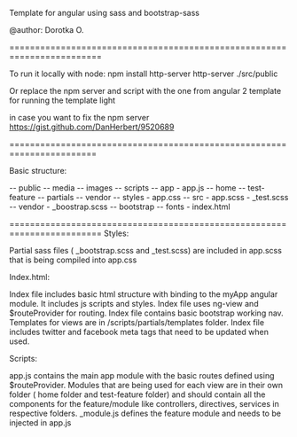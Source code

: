 Template for angular using sass and bootstrap-sass

@author: Dorotka O.

========================================================================

To run it locally with node:
npm install http-server
http-server ./src/public

Or replace the npm server and script with the one from angular 2 template for running the template light

in case you want to fix the npm server 
https://gist.github.com/DanHerbert/9520689

=======================================================================

Basic structure:

-- public
    -- media
        -- images
    -- scripts
        -- app
            - app.js
            -- home
            -- test-feature
            -- partials
        -- vendor
    -- styles
        - app.css
        -- src
            - app.scss
            - _test.scss
        -- vendor
            - _boostrap.scss
            -- bootstrap
            -- fonts
    - index.html

========================================================================
Styles:

Partial sass files ( _bootstrap.scss and _test.scss) are included in app.scss that is being compiled into app.css

Index.html:

Index file includes basic html structure with binding to the myApp angular module. It includes js scripts and styles. 
Index file uses ng-view and $routeProvider for routing.
Index file contains basic bootstrap working nav.
Templates for views are in /scripts/partials/templates folder.
Index file includes twitter and facebook meta tags that need to be updated when used.

Scripts:

app.js contains the main app module with the basic routes defined using $routeProvider.
Modules that are being used for each view are in their own folder ( home folder and test-feature folder) and should contain all the components for the feature/module like controllers, directives, services in respective folders.
_module.js defines the feature module and needs to be injected in app.js


